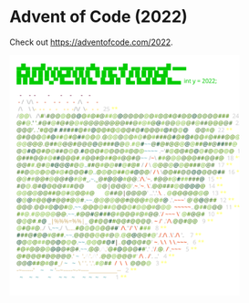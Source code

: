 
# Advent of Code (2022)
Check out https://adventofcode.com/2022.

<a href="https://adventofcode.com/2022"><img src="calendar.svg" width="80%" /></a>
           